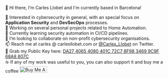 👋 Hi there, I’m Carles Llobet and I'm currently based in Barcelona!<br/>

👀 Interested in cybersecurity in general, with an special focus on **Application Security** and **DevSecOps** processes.<br/>
🔭 Working on several personal projects related to Home Automation.<br/>
🌱 Currently learning security automation in CI/CD pipelines.<br/>
💞️ I’m looking to collaborate on non-profit cybersecurity organisations.<br/>
📫 Reach me at carles @ carlesllobet.com or <a href="https://twitter.com/Carles_Llobet">@Carles_Llobet</a> on Twitter.<br/>
🔐 Grab my Public Key here: <a href="https://www.carlesllobet.com/uploads/pubkey.asc">DA27 4065 4080 401C 72C7 8F98 3469 9C9F 68A8 807C</a><br/>
☕ If any of my work was useful to you, you can also support it and buy me a coffee <a href="https://www.buymeacoffee.com/carlesllobet" target="_blank"><img src="https://cdn.buymeacoffee.com/buttons/default-orange.png" alt="Buy Me A Coffee" height="20" width="87"></a>
